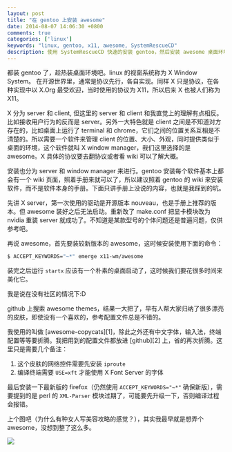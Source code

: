```yaml
---
layout: post
title: "在 gentoo 上安装 awesome"
date: 2014-08-07 14:06:30 +0800
comments: true
categories: ['linux']
keywords: "linux, gentoo, x11, awesome, SystemRescueCD"
description: 使用 SystemRescueCD 快速的安装 gentoo，然后安装 awesome 桌面环境。
---
```


都装 gentoo 了，趁热装桌面环境吧。linux 的视窗系统称为 X Window System。
在开源世界里，通常是协议先行，各自实现。同样 X 只是协议，在各种实现中以 X.Org 最受欢迎，当时使用的协议为 X11，所以后来 X 也被人们称为 X11。

<!-- more -->

X 分为 server 和 client, 但这里的 server 和 client 和我直觉上的理解有点相反。比如接收用户行为的反而是 server。另外一大特色就是 client 之间是不知道对方存在的，比如桌面上运行了 terminal 和 chrome，它们之间的位置关系互相是不清楚的。所以需要一个软件来管理 client 的位置、大小、外观，同时提供类似于桌面的环境，这个软件就叫 X window manager，我们这里选择的是 awesome。X 具体的协议要去翻协议或者看 wiki 可以了解大概。

安装也分为 server 和 window manager 来进行。gentoo 安装每个软件基本上都会有一个 wiki 页面，照着手册来就可以了，所以建议照着 gentoo 的 wiki 来安装软件，而不是软件本身的手册。下面只讲手册上没说的内容，也就是我踩到的坑。

先讲 X server，第一次使用的驱动是开源版本 nouveau，也是手册上推荐的版本。但 awesome 装好之后无法启动。重新改了 make.conf 把显卡模块改为 nvidia 重装 server 就成功了。不知道是某款型号的个体问题还是普遍问题，仅供参考吧。

再说 awesome，首先要装较新版本的 awesome，这时候安装使用下面的命令：

```bash
$ ACCEPT_KEYWORDS="~*" emerge x11-wm/awesome
```

装完之后运行 `startx` 应该有一个朴素的桌面启动了，这时候我们要花很多时间来美化它。

我是说在没有社区的情况下:D

github 上搜索 awesome themes，结果一大把了，早有人帮大家归纳了很多漂亮的皮肤，即使没有一个喜欢的，参考配置文件总是不错的。

我使用的叫做 [awesome-copycats][1]，除此之外还有中文字体，输入法，终端配置等等要折腾。我把用到的配置文件都放进 [github][2] 上，省的再次折腾。这里只是需要几个备注：

1. 这个皮肤的网络控件需要先安装 `iproute`
2. 编译终端需要 `USE=xft` 才能使用 X Font Server 的字体

最后安装一下最新版的 firefox（仍然使用 `ACCEPT_KEYWORDS="~*"` 确保新版），需要提到的是 perl 的 `XML-Parser` 模块过期了，可能要先升级一下，否则编译过程会报错。

上个图吧（为什么有种女人写美容攻略的感觉？），其实我最早就是想弄个 awesome，没想到整了这么多。

<img src="{{ root_url }}/images/custom/awesome.png" />
